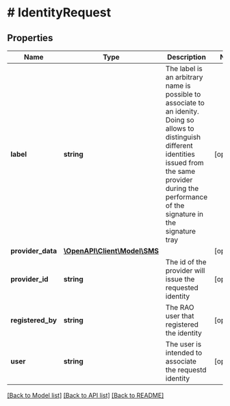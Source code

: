 # # IdentityRequest

## Properties

Name | Type | Description | Notes
------------ | ------------- | ------------- | -------------
**label** | **string** | The label is an arbitrary name is possible to associate to an idenity. Doing so allows to distinguish different identities issued from the same provider during the performance of the signature in the signature tray | [optional] 
**provider_data** | [**\OpenAPI\Client\Model\SMS**](SMS.md) |  | [optional] 
**provider_id** | **string** | The id of the provider will issue the requested identity | [optional] 
**registered_by** | **string** | The RAO user that registered the identity | [optional] 
**user** | **string** | The user is intended to associate the requestd identity | [optional] 

[[Back to Model list]](../../README.md#documentation-for-models) [[Back to API list]](../../README.md#documentation-for-api-endpoints) [[Back to README]](../../README.md)


